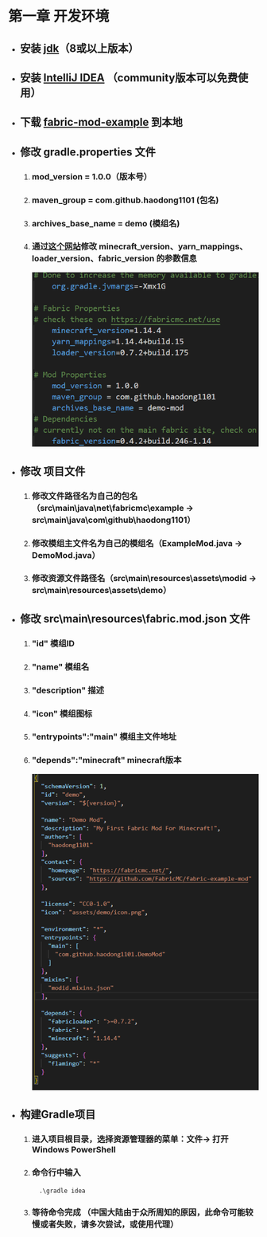 # 第一章 开发环境
- ## 安装 [jdk](https://www.oracle.com/technetwork/java/javase/downloads/index.html)（8或以上版本）
- ## 安装 [IntelliJ IDEA](https://www.jetbrains.com/idea/download/#section=windows) （community版本可以免费使用）
- ## 下载 [fabric-mod-example](https://github.com/FabricMC/fabric-example-mod/) 到本地
- ## 修改 gradle.properties 文件
  1. ### mod_version = 1.0.0（版本号）
  2. ### maven_group = com.github.haodong1101 (包名)
  3. ### archives_base_name = demo (模组名)
  4. ### 通过[这个网站](https://modmuss50.me/fabric.html?&version=1.14.4)修改 minecraft_version、yarn_mappings、loader_version、fabric_version 的参数信息
       ![image](./Resource/image/1.png)
- ## 修改 项目文件
   1. ### 修改文件路径名为自己的包名（src\main\java\net\fabricmc\example -> src\main\java\com\github\haodong1101）
   2. ### 修改模组主文件名为自己的模组名（ExampleMod.java -> DemoMod.java）
   3. ### 修改资源文件路径名（src\main\resources\assets\modid -> src\main\resources\assets\demo）
- ## 修改 src\main\resources\fabric.mod.json 文件
   1. ### "id" 模组ID
   2. ### "name"   模组名
   3. ### "description"   描述
   4. ### "icon"  模组图标
   5. ### "entrypoints":"main"  模组主文件地址
   6. ### "depends":"minecraft"  minecraft版本
       ![image](./Resource/image/2.png)
- ## 构建Gradle项目
   1. ### 进入项目根目录，选择资源管理器的菜单：文件-> 打开Windows PowerShell
   2. ### 命令行中输入 
            .\gradle idea
    1. ### 等待命令完成 （中国大陆由于众所周知的原因，此命令可能较慢或者失败，请多次尝试，或使用代理）